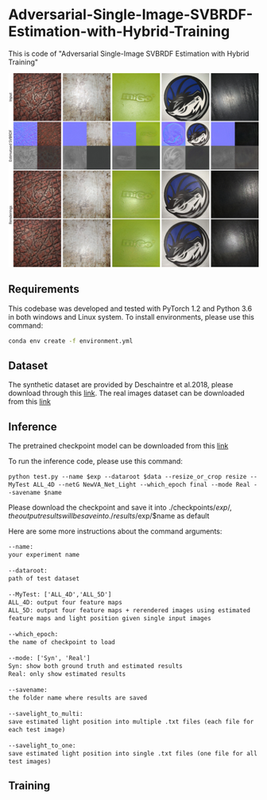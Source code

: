 # Adversarial-Single-Image-SVBRDF-Estimation-with-Hybrid-Training
This is code of "Adversarial Single-Image SVBRDF Estimation with Hybrid Training"

<img src='./misc/representation.jpg'>

## Requirements
This codebase was developed and tested with PyTorch 1.2 and Python 3.6 in both windows and Linux system.
To install environments, please use this command:

```bash
conda env create -f environment.yml
```

## Dataset 

The synthetic dataset are provided by Deschaintre et al.2018, please download through this [link](https://repo-sam.inria.fr/fungraph/deep-materials/).
The real images dataset can be downloaded from this [link]()

## Inference

The pretrained checkpoint model can be downloaded from this [link]()

To run the inference code, please use this command:

```
python test.py --name $exp --dataroot $data --resize_or_crop resize --MyTest ALL_4D --netG NewVA_Net_Light --which_epoch final --mode Real --savename $name
```
Please download the checkpoint and save it into ./checkpoints/$exp/, the output results will be save into ./results/$exp/$name as default

Here are some more instructions about the command arguments:

```
--name:					
your experiment name

--dataroot:				
path of test dataset

--MyTest: ['ALL_4D','ALL_5D']				
ALL_4D: output four feature maps 
ALL_5D: output four feature maps + rerendered images using estimated feature maps and light position given single input images

--which_epoch:			
the name of checkpoint to load

--mode: ['Syn', 'Real']				
Syn: show both ground truth and estimated results 
Real: only show estimated results

--savename: 			
the folder name where results are saved

--savelight_to_multi: 	
save estimated light position into multiple .txt files (each file for each test image)

--savelight_to_one: 	
save estimated light position into single .txt files (one file for all test images)

```

## Training